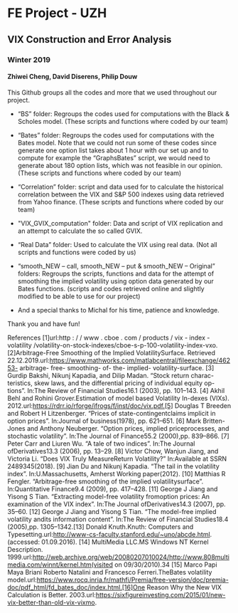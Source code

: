# FE Project - UZH
## VIX Construction and Error Analysis
### Winter 2019
#### Zhiwei Cheng, David Diserens, Philip Douw

This Github groups all the codes and more that we used throughout our project.
-	“BS” folder: Regroups the codes used for computations with the Black & Scholes model. (These scripts and functions where coded by our team)

-	“Bates” folder: Regroups the codes used for computations with the Bates model. Note that we could not run some of these codes since generate one option list takes about 1 hour with our set up and to compute for example the “GraphsBates” script, we would need to generate about 180 option lists, which was not feasible in our opinion. (These scripts and functions where coded by our team)

-	“Correlation” folder: script and data used for to calculate the historical correlation between the VIX and  S&P 500 indexes using data retrieved from Yahoo finance. (These scripts and functions where coded by our team)

- "VIX_GVIX_computation" folder: Data and script of VIX replication and an attempt to calculate the so called GVIX. 

-	“Real Data” folder: Used to calculate the VIX using real data. (Not all scripts and functions were coded by us)

-	“smooth_NEW – call, smooth_NEW – put & smooth_NEW – Original” folders: Regroups the scripts, functions and data for the attempt of smoothing the implied volatility using option data generated by our Bates functions. (scripts and codes retrieved online and slightly modified to be able to use for our project)

-	And a special thanks to Michal for his time, patience and knowledge.

Thank you and have fun! 


References
[1]url:http : / / www . cboe . com / products / vix - index - volatility /volatility-on-stock-indexes/cboe-s-p-100-volatility-index-vxo.
[2]Arbitrage-Free Smoothing of the Implied VolatilitySurface. Retrieved 22.12.2019.url:https://www.mathworks.com/matlabcentral/fileexchange/46253- arbitrage- free- smoothing- of- the- implied- volatility-surface.
[3]  Gurdip Bakshi, Nikunj Kapadia, and Dilip Madan. “Stock return charac-teristics, skew laws, and the differential pricing of individual equity op-tions”. In:The Review of Financial Studies16.1 (2003), pp. 101–143.
[4]  Akhil Behl and Rohini Grover.Estimation of model based Volatility In-dexes (VIXs). 2012.url:https://rdrr.io/rforge/ifrogs/f/inst/doc/vix.pdf.[5]  Douglas T Breeden and Robert H Litzenberger. “Prices of state-contingentclaims implicit in option prices”. In:Journal of business(1978), pp. 621–651.
[6]  Mark Britten-Jones and Anthony Neuberger. “Option prices, implied priceprocesses, and stochastic volatility”. In:The Journal of Finance55.2 (2000),pp. 839–866.
[7]  Peter Carr and Liuren Wu. “A tale of two indices”. In:The Journal ofDerivatives13.3 (2006), pp. 13–29.
[8]  Victor Chow, Wanjun Jiang, and Victoria Li. “Does VIX Truly MeasureReturn Volatility?” In:Available at SSRN 2489345(2018).
[9]  Jian Du and Nikunj Kapadia. “The tail in the volatility index”. In:U.Massachusetts, Amherst Working paper(2012).
[10]  Matthias R Fengler. “Arbitrage-free smoothing of the implied volatilitysurface”. In:Quantitative Finance9.4 (2009), pp. 417–428.
[11]  George J Jiang and Yisong S Tian. “Extracting model-free volatility fromoption prices: An examination of the VIX index”. In:The Journal ofDerivatives14.3 (2007), pp. 35–60.
[12]  George J Jiang and Yisong S Tian. “The model-free implied volatility andits information content”. In:The Review of Financial Studies18.4 (2005),pp. 1305–1342.[13]  Donald Knuth.Knuth: Computers and Typesetting.url:http://www-cs-faculty.stanford.edu/~uno/abcde.html. (accessed: 01.09.2016).
[14]  MultiMedia LLC.MS Windows NT Kernel Description. 1999.url:http://web.archive.org/web/20080207010024/http://www.808multimedia.com/winnt/kernel.htm(visited on 09/30/2010).34
[15]  Marco Papi Maya Briani Roberto Natalini and Francesco Ferreri.TheBates volatility model.url:https://www.rocq.inria.fr/mathfi/Premia/free-version/doc/premia-doc/pdf_html/fd_bates_doc/index.html.[16]One Reason Why the New VIX Calculation is Better. 2003.url:https://sixfigureinvesting.com/2015/01/new-vix-better-than-old-vix-vixmo.
